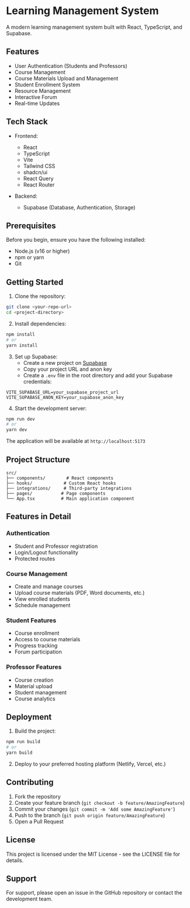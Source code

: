 # Learning Management System

A modern learning management system built with React, TypeScript, and Supabase.

## Features

- User Authentication (Students and Professors)
- Course Management
- Course Materials Upload and Management
- Student Enrollment System
- Resource Management
- Interactive Forum
- Real-time Updates

## Tech Stack

- Frontend:
  - React
  - TypeScript
  - Vite
  - Tailwind CSS
  - shadcn/ui
  - React Query
  - React Router

- Backend:
  - Supabase (Database, Authentication, Storage)

## Prerequisites

Before you begin, ensure you have the following installed:
- Node.js (v16 or higher)
- npm or yarn
- Git

## Getting Started

1. Clone the repository:
```bash
git clone <your-repo-url>
cd <project-directory>
```

2. Install dependencies:
```bash
npm install
# or
yarn install
```

3. Set up Supabase:
   - Create a new project on [Supabase](https://supabase.com)
   - Copy your project URL and anon key
   - Create a `.env` file in the root directory and add your Supabase credentials:
```env
VITE_SUPABASE_URL=your_supabase_project_url
VITE_SUPABASE_ANON_KEY=your_supabase_anon_key
```

4. Start the development server:
```bash
npm run dev
# or
yarn dev
```

The application will be available at `http://localhost:5173`

## Project Structure

```
src/
├── components/        # React components
├── hooks/            # Custom React hooks
├── integrations/     # Third-party integrations
├── pages/           # Page components
└── App.tsx          # Main application component
```

## Features in Detail

### Authentication
- Student and Professor registration
- Login/Logout functionality
- Protected routes

### Course Management
- Create and manage courses
- Upload course materials (PDF, Word documents, etc.)
- View enrolled students
- Schedule management

### Student Features
- Course enrollment
- Access to course materials
- Progress tracking
- Forum participation

### Professor Features
- Course creation
- Material upload
- Student management
- Course analytics

## Deployment

1. Build the project:
```bash
npm run build
# or
yarn build
```

2. Deploy to your preferred hosting platform (Netlify, Vercel, etc.)

## Contributing

1. Fork the repository
2. Create your feature branch (`git checkout -b feature/AmazingFeature`)
3. Commit your changes (`git commit -m 'Add some AmazingFeature'`)
4. Push to the branch (`git push origin feature/AmazingFeature`)
5. Open a Pull Request

## License

This project is licensed under the MIT License - see the LICENSE file for details.

## Support

For support, please open an issue in the GitHub repository or contact the development team.